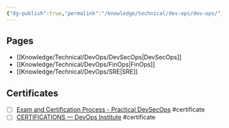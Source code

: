 ```yaml
---
{"dg-publish":true,"permalink":"/knowledge/technical/dev-ops/dev-ops/","dgPassFrontmatter":true}
---
```


## Pages

- [[Knowledge/Technical/DevOps/DevSecOps\|DevSecOps]]
- [[Knowledge/Technical/DevOps/FinOps\|FinOps]]
- [[Knowledge/Technical/DevOps/SRE\|SRE]]

## Certificates
- [ ] [Exam and Certification Process - Practical DevSecOps](https://www.practical-devsecops.com/exam-and-certification/) #certificate
- [ ] [CERTIFICATIONS — DevOps Institute](https://www.devopsinstitute.com/certifications/) #certificate
